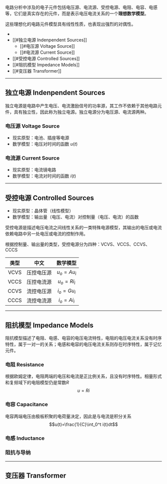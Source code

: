 电路分析中涉及的电子元件包括电压源、电流源、受控电源、电阻、电容、电感等，它们是真实存在的元件，而是表示电压电流关系的一个**理想数学模型**。

这些理想化的电路元件模型具有线性性质，也表现出强烈的对偶性。

+ 
+ [[#独立电源 Indenpendent Sources]]
	+ [[#电压源 Voltage Source]]
	+ [[#电流源 Current Source]]
+ [[#受控电源 Controlled Sources]]
+ [[#阻抗模型 Impedance Models]]
+ [[#变压器 Transformer]]

---
## 独立电源 Indenpendent Sources

独立电源是电路中产生电压、电流激励信号的功率源，其工作不依赖于其他电路元件，具有独立性，因此称为独立电源。独立电源分为电压源、电流源两种。

### 电压源 Voltage Source

+ 现实原型：电池、插座等电源
+ 数学模型：电压对时间的函数 $u(t)$

### 电流源 Current Source

+ 现实原型：电流镜电路
+ 数学模型：电流对时间的函数 $i(t)$


---
## 受控电源 Controlled Sources

+ 现实原型：晶体管（线性模型）
+ 数学模型：输出量（电压、电流）对控制量（电压、电流）的函数

受控电源是描述电压电流之间线性关系的一类特殊电源模型，其输出的电压或电流依赖电路中另一处电压或电流的控制作用。

根据控制量、输出量的类型，受控电源分为四种：VCVS、VCCS、CCVS、CCCS

|  类型  |  中文   |    数学模型    |
| :--: | :---: | :--------: |
| VCVS | 压控电压源 | $u_o=Au_i$ |
| VCCS | 压控电流源 | $u_o=Ri_i$ |
| CCVS | 流控电压源 | $i_o=Gu_i$ |
| CCCS | 流控电流源 | $i_o=Ai_i$ |

---
## 阻抗模型 Impedance Models

阻抗模型描述了电阻、电感、电容的电压电流特性，电阻的电压电流关系没有时序特性，属于一对一的关系；电感和电容的电压电流关系则存在时序特性，属于记忆元件。

### 电阻 Resistance

根据欧姆定律，电阻两端的电压和电流是正比例关系，且没有时序特性。相量形式和复频域下的电阻模型仍是常数$R$
$$u=Ri$$
### 电容 Capacitance

电容两端电压由极板积聚的电荷量决定，因此是与电流是积分关系
$$u(t)=\frac{1}{C}\int_0^t i(t)dt$$


### 电感 Inductance


### 阻抗与导纳 


---
## 变压器 Transformer

